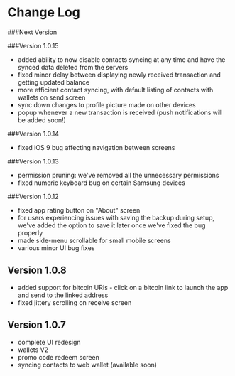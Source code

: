 # Change Log

###Next Version

###Version 1.0.15
 - added ability to now disable contacts syncing at any time and have the synced data deleted from the servers
 - fixed minor delay between displaying newly received transaction and getting updated balance
 - more efficient contact syncing, with default listing of contacts with wallets on send screen
 - sync down changes to profile picture made on other devices
 - popup whenever a new transaction is received (push notifications will be added soon!)

###Version 1.0.14
 - fixed iOS 9 bug affecting navigation between screens

###Version 1.0.13
 - permission pruning: we've removed all the unnecessary permissions
 - fixed numeric keyboard bug on certain Samsung devices

###Version 1.0.12
 - fixed app rating button on "About" screen
 - for users experiencing issues with saving the backup during setup, we've added the option to save it later once we've fixed the bug properly
 - made side-menu scrollable for small mobile screens
 - various minor UI bug fixes

## Version 1.0.8
 - added support for bitcoin URIs - click on a bitcoin link to launch the app and send to the linked address
 - fixed jittery scrolling on receive screen

## Version 1.0.7
 - complete UI redesign
 - wallets V2
 - promo code redeem screen
 - syncing contacts to web wallet (available soon)
